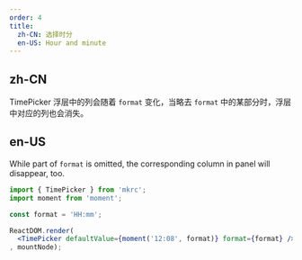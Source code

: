 ```yaml
---
order: 4
title:
  zh-CN: 选择时分
  en-US: Hour and minute
---
```


## zh-CN

TimePicker 浮层中的列会随着 `format` 变化，当略去 `format` 中的某部分时，浮层中对应的列也会消失。

## en-US

While part of `format` is omitted, the corresponding column in panel will disappear, too.

````jsx
import { TimePicker } from 'mkrc';
import moment from 'moment';

const format = 'HH:mm';

ReactDOM.render(
  <TimePicker defaultValue={moment('12:08', format)} format={format} />
, mountNode);
````
